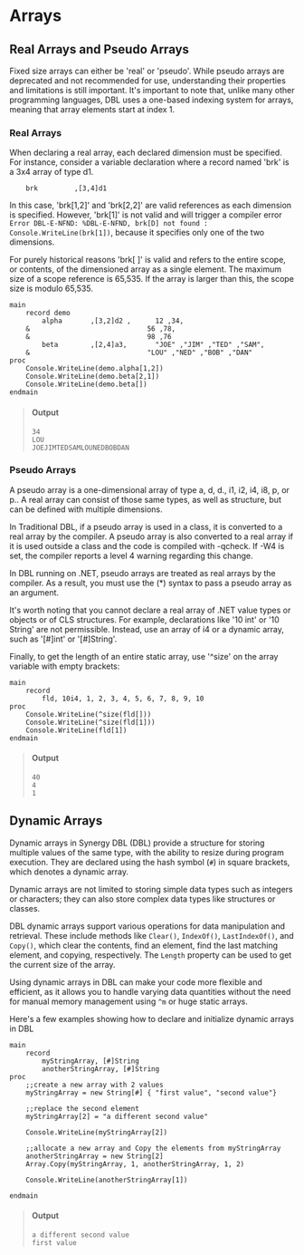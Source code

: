 # Arrays

## Real Arrays and Pseudo Arrays

Fixed size arrays can either be 'real' or 'pseudo'. While pseudo arrays are deprecated and not recommended for use, understanding their properties and limitations is still important. It's important to note that, unlike many other programming languages, DBL uses a one-based indexing system for arrays, meaning that array elements start at index 1.

### Real Arrays

When declaring a real array, each declared dimension must be specified. For instance, consider a variable declaration where a record named 'brk' is a 3x4 array of type d1. 

```dbl,ignore,does_not_compile
    brk         ,[3,4]d1
```

In this case, 'brk[1,2]' and 'brk[2,2]' are valid references as each dimension is specified. However, 'brk[1]' is not valid and will trigger a compiler error `Error DBL-E-NFND: %DBL-E-NFND, brk[D] not found : Console.WriteLine(brk[1])`, because it specifies only one of the two dimensions.

For purely historical reasons 'brk[ ]' is valid and refers to the entire scope, or contents, of the dimensioned array as a single element. The maximum size of a scope reference is 65,535. If the array is larger than this, the scope size is modulo 65,535.


```dbl
main
    record demo
        alpha       ,[3,2]d2 ,      12 ,34,
    &                             56 ,78,
    &                             98 ,76
        beta        ,[2,4]a3,       "JOE" ,"JIM" ,"TED" ,"SAM",
    &                             "LOU" ,"NED" ,"BOB" ,"DAN"
proc
    Console.WriteLine(demo.alpha[1,2])
    Console.WriteLine(demo.beta[2,1])
    Console.WriteLine(demo.beta[])
endmain
```

> #### Output
> ```
> 34
> LOU
> JOEJIMTEDSAMLOUNEDBOBDAN
> ```

### Pseudo Arrays

A pseudo array is a one-dimensional array of type a, d, d., i1, i2, i4, i8, p, or p.. A real array can consist of those same types, as well as structure, but can be defined with multiple dimensions.

In Traditional DBL, if a pseudo array is used in a class, it is converted to a real array by the compiler. A pseudo array is also converted to a real array if it is used outside a class and the code is compiled with -qcheck. If -W4 is set, the compiler reports a level 4 warning regarding this change.

In DBL running on .NET, pseudo arrays are treated as real arrays by the compiler. As a result, you must use the (*) syntax to pass a pseudo array as an argument.

It's worth noting that you cannot declare a real array of .NET value types or objects or of CLS structures. For example, declarations like '10 int' or '10 String' are not permissible. Instead, use an array of i4 or a dynamic array, such as '[#]int' or '[#]String'.

Finally, to get the length of an entire static array, use '^size' on the array variable with empty brackets:

```dbl
main
    record
        fld, 10i4, 1, 2, 3, 4, 5, 6, 7, 8, 9, 10
proc
    Console.WriteLine(^size(fld[]))
    Console.WriteLine(^size(fld[1]))
    Console.WriteLine(fld[1])
endmain
```

> #### Output
> ```
> 40
> 4
> 1
> ```

## Dynamic Arrays

Dynamic arrays in Synergy DBL (DBL) provide a structure for storing multiple values of the same type, with the ability to resize during program execution. They are declared using the hash symbol (`#`) in square brackets, which denotes a dynamic array.

Dynamic arrays are not limited to storing simple data types such as integers or characters; they can also store complex data types like structures or classes. 

DBL dynamic arrays support various operations for data manipulation and retrieval. These include methods like `Clear()`, `IndexOf()`, `LastIndexOf()`, and `Copy()`, which clear the contents, find an element, find the last matching element, and copying, respectively. The `Length` property can be used to get the current size of the array.

Using dynamic arrays in DBL can make your code more flexible and efficient, as it allows you to handle varying data quantities without the need for manual memory management using `^m` or huge static arrays.

Here's a few examples showing how to declare and initialize dynamic arrays in DBL

```dbl
main
    record
        myStringArray, [#]String
        anotherStringArray, [#]String
proc
    ;;create a new array with 2 values
    myStringArray = new String[#] { "first value", "second value"}

    ;;replace the second element
    myStringArray[2] = "a different second value"

    Console.WriteLine(myStringArray[2])

    ;;allocate a new array and Copy the elements from myStringArray
    anotherStringArray = new String[2]
    Array.Copy(myStringArray, 1, anotherStringArray, 1, 2)

    Console.WriteLine(anotherStringArray[1])

endmain
```

> #### Output
> ```
> a different second value
> first value
> ```

